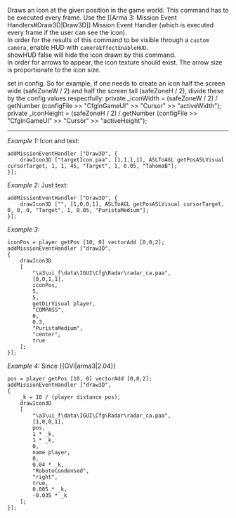 Draws an icon at the given position in the game world. This command has to be executed every frame. Use the [[Arma 3: Mission Event Handlers#Draw3D|Draw3D]] Mission Event Handler (which is executed every frame if the user can see the icon).<br>
In order for the results of this command to be visible through a `custom camera`, enable HUD with `cameraEffectEnableHUD`.<br>
<sqf inline>showHUD false</sqf> will hide the icon drawn by this command.<br>
In order for arrows to appear, the icon texture should exist. The arrow size is proportionate to the icon size.

 set in config. So for example, if one needs to create an icon half the screen wide (<sqf inline>safeZoneW / 2</sqf>) and half the screen tall (<sqf inline>safeZoneH / 2</sqf>), divide these by the config values respectfully: <sqf>
private _iconWidth = (safeZoneW / 2) / getNumber (configFile >> "CfgInGameUI" >> "Cursor" >> "activeWidth");
private _iconHeight = (safeZoneH / 2) / getNumber (configFile >> "CfgInGameUI" >> "Cursor" >> "activeHeight");
</sqf>


---
*Example 1:*
Icon and text:

```sqf
addMissionEventHandler ["Draw3D", {
	drawIcon3D ["targetIcon.paa", [1,1,1,1], ASLToAGL getPosASLVisual cursorTarget, 1, 1, 45, "Target", 1, 0.05, "TahomaB"];
}];
```

*Example 2:*
Just text:

```sqf
addMissionEventHandler ["Draw3D", {
	drawIcon3D ["", [1,0,0,1], ASLToAGL getPosASLVisual cursorTarget, 0, 0, 0, "Target", 1, 0.05, "PuristaMedium"];
}];
```

*Example 3:*
```sqf
iconPos = player getPos [10, 0] vectorAdd [0,0,2];
addMissionEventHandler ["draw3D", 
{
	drawIcon3D 
	[
		"\a3\ui_f\data\IGUI\Cfg\Radar\radar_ca.paa",
		[0,0,1,1],
		iconPos,
		5,
		5,
		getDirVisual player,
		"COMPASS",
		0,
		0.3,
		"PuristaMedium",
		"center",
		true
	];
}];
```

*Example 4:*
Since {{GVI|arma3|2.04}}

```sqf
pos = player getPos [10, 0] vectorAdd [0,0,2];
addMissionEventHandler ["draw3D", 
{
	_k = 10 / (player distance pos);
	drawIcon3D 
	[
		"\a3\ui_f\data\IGUI\Cfg\Radar\radar_ca.paa", 
		[1,0,0,1], 
		pos,
		1 * _k, 
		1 * _k, 
		0, 
		name player, 
		0, 
		0.04 * _k, 
		"RobotoCondensed",
		"right", 
		true, 
		0.005 * _k,  
		-0.035 * _k
	];
}];
```